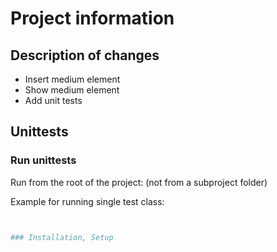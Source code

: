 # Project information

## Description of changes

- Insert medium element
- Show medium element
- Add unit tests

## Unittests

### Run unittests

Run from the root of the project: (not from a subproject folder)

Example for running single test class:

```bash vendor/bin/phpunit train_b5_show_media/classes/MediumTypeTest.class.test.php


### Installation, Setup